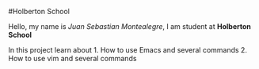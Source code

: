 #Holberton School


Hello, my name is *Juan Sebastian Montealegre*, I am student at **Holberton School**

In this project learn about 
	1. How to use Emacs and several commands
	2. How to use vim and several commands

